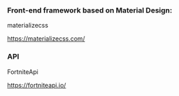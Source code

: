 ### Front-end framework based on Material Design: 

materializecss 

https://materializecss.com/

### API

FortniteApi

https://fortniteapi.io/
